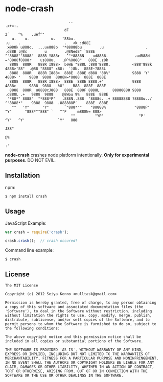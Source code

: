 # node-crash

```
                             ..                                                                 .x+=:.               
                           dF                                                                  z`    ^%    .uef^"    
   u.    u.          u.   '88bu.                                       .u    .                    .   <k :d88E       
 x@88k u@88c.  ...ue888b  '*88888bu        .u                   .    .d88B :@8c        u        .@8Ned8" `888E       
^"8888""8888"  888R Y888r   ^"*8888N    ud8888.            .udR88N  ="8888f8888r    us888u.   .@^%8888"   888E .z8k  
  8888  888R   888R I888>  beWE "888L :888'8888.          <888'888k   4888>'88"  .@88 "8888" x88:  `)8b.  888E~?888L 
  8888  888R   888R I888>  888E  888E d888 '88%"          9888 'Y"    4888> '    9888  9888  8888N=*8888  888E  888E 
  8888  888R   888R I888>  888E  888E 8888.+"             9888        4888>      9888  9888   %8"    R88  888E  888E 
  8888  888R  u8888cJ888   888E  888F 8888L      88888888 9888       .d888L .+   9888  9888    @8Wou 9%   888E  888E 
 "*88*" 8888"  "*888*P"   .888N..888  '8888c. .+ 88888888 ?8888u../  ^"8888*"    9888  9888  .888888P`    888E  888E 
   ""   'Y"      'Y"       `"888*""    "88888%             "8888P'      "Y"      "888*""888" `   ^"F     m888N= 888> 
                              ""         "YP'                "P'                  ^Y"   ^Y'               `Y"   888  
                                                                                                               J88"  
                                                                                                               @%    
                                                                                                             :"     
```

__node-crash__ crashes node platform intentionally. __Only for experimental purposes__. DO NOT EVIL.


## Installation

npm:

    $ npm install crash

## Usage

JavaScript Example:

```js
var crash = require('crash');

crash.crash();  // crash occured!
```

Command line example:

    $ crash

## License

    The MIT License

    Copyright (c) 2012 Seiya Konno <nulltask@gmail.com>

    Permission is hereby granted, free of charge, to any person obtaining
    a copy of this software and associated documentation files (the
    'Software'), to deal in the Software without restriction, including
    without limitation the rights to use, copy, modify, merge, publish,
    distribute, sublicense, and/or sell copies of the Software, and to
    permit persons to whom the Software is furnished to do so, subject to
    the following conditions:

    The above copyright notice and this permission notice shall be
    included in all copies or substantial portions of the Software.

    THE SOFTWARE IS PROVIDED 'AS IS', WITHOUT WARRANTY OF ANY KIND,
    EXPRESS OR IMPLIED, INCLUDING BUT NOT LIMITED TO THE WARRANTIES OF
    MERCHANTABILITY, FITNESS FOR A PARTICULAR PURPOSE AND NONINFRINGEMENT.
    IN NO EVENT SHALL THE AUTHORS OR COPYRIGHT HOLDERS BE LIABLE FOR ANY
    CLAIM, DAMAGES OR OTHER LIABILITY, WHETHER IN AN ACTION OF CONTRACT,
    TORT OR OTHERWISE, ARISING FROM, OUT OF OR IN CONNECTION WITH THE
    SOFTWARE OR THE USE OR OTHER DEALINGS IN THE SOFTWARE.